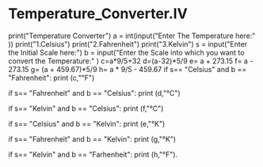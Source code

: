 # Temperature_Converter.IV
print("Temperature Converter")
a = int(input("Enter The Temperature here:" ))
print("1.Celsius")
print("2.Fahrenheit")
print("3.Kelvin")
s = input("Enter the Initial Scale here:")
b = input("Enter the Scale into which you want to convert the Temperature:" )
c=a*9/5+32
d=(a-32)*5/9
e= a + 273.15
f= a - 273.15
g= (a + 459.67)*5/9
h= a * 9/5 - 459.67
if s== "Celsius" and b == "Fahrenheit":
    print (c,"℉")

if s== "Fahrenheit" and b == "Celsius":
    print (d,"°C")

if s== "Kelvin" and b == "Celsius":
    print (f,"°C")

if s== "Celsius" and b == "Kelvin":
    print (e,"°K")

if s== "Fahrenheit" and b == "Kelvin":
    print (g,"°K")

if s== "Kelvin" and b == "Farhenheit":
    print (h,"°F").
